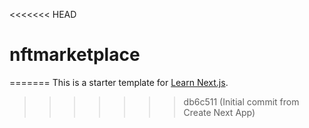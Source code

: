<<<<<<< HEAD
# nftmarketplace
=======
This is a starter template for [Learn Next.js](https://nextjs.org/learn).
>>>>>>> db6c511 (Initial commit from Create Next App)
